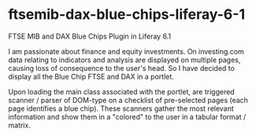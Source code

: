 # ftsemib-dax-blue-chips-liferay-6-1
FTSE MIB and DAX Blue Chips Plugin in Liferay 6.1


I am passionate about finance and equity investments. On investing.com data relating to indicators and analysis are displayed on multiple pages, causing loss of consequence to the user's head. So I have decided to display all the Blue Chip FTSE and DAX in a portlet. 

Upon loading the main class associated with the portlet, are triggered scanner / parser of DOM-type on a checklist of pre-selected pages (each page identifies a blue chip). These scanners gather the most relevant information and show them in a "colored" to the user in a tabular format / matrix.
